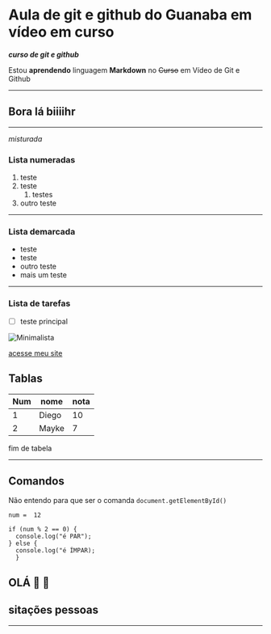# Aula de git e github do Guanaba em vídeo em curso
***curso de git e github***


Estou **aprendendo** linguagem __Markdown__ no ~~Curso~~ em Vídeo de Git e Github
***
## Bora lá biiiihr
---

_*misturada*_


### Lista numeradas

1. teste
2. teste
   1. testes
1. outro teste

***

### Lista demarcada

* teste
* teste
* outro teste
* mais um teste

---

### Lista de tarefas

- [ ] teste principal

![Minimalista](https://user-images.githubusercontent.com/43974604/161195859-e632ff22-520c-45cb-86a9-9a89872abf63.jpg)

[acesse meu site](https://www.diegodev.com.br)

## Tablas

Num | nome | nota
--- | --- | ---
1 | Diego | 10
2|Mayke|7

fim de tabela

***

## Comandos 

Não entendo para que ser o comanda `document.getElementById()`

```
num =  12

if (num % 2 == 0) {
  console.log("é PAR");
} else {
  console.log("é ÍMPAR);
  }

```
OLÁ 🐒 🖖
---
## sitações pessoas

---

